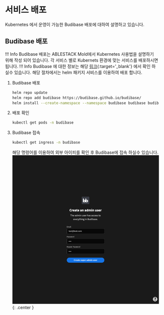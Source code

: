 # 서비스 배포

Kubernetes 에서 운영이 가능한 Budibase 배포에 대하여 설명하고 있습니다.

## Budibase 배포

!!! Info
     Budibase 배포는 ABLESTACK Mold에서 Kubernetes 사용법을 설명하기 위해 작성 되어 있습니다. 각 서비스 별로 Kubernets 환경에 맞는 서비스를 배포하시면 됩니다.
!!! Info
     Budibase 에 대한 정보는 해당 [링크](https://docs.budibase.com/docs/kubernetes-k8s/){:target='\_blank'} 에서 확인 하실수 있습니다.
     해당 절차에서는 helm 패키지 서비스를 이용하여 배포 합니다.

   1. Budibase 배포
       ```bash
       helm repo update
       helm repo add budibase https://budibase.github.io/budibase/
       helm install --create-namespace --namespace budibase budibase budibase/budibase
       ```

   2. 배포 확인
       ```bash
       kubectl get pods -n budibase
       ```
   3. Budibase 접속
      ```bash
      kubectl get ingress -n budibase
      ```
      해당 명령어를 이용하여 외부 아이피를 확인 후 Budibase에 접속 하실수 있습니다.
      ![kubernetes-guide-kubernetes-cluster-service-add-01](../../assets/images/kubernetes-guide-kubernetes-cluster-service-add-01.png){: .center }